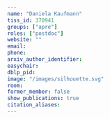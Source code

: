 ```yaml
---
name: "Daniela Kaufmann"
tiss_id: 370941
groups: ["apre"]
roles: ["postdoc"]
website: ""
email:
phone:
arxiv_author_identifier:
easychair:
dblp_pid:
image: "/images/silhouette.svg"
room:
former_member: false
show_publications: true
citation_aliases:
---
```


<!--
Your custom content goes here.
-->